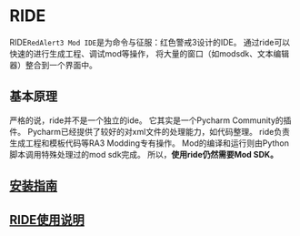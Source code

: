 RIDE
=

RIDE`RedAlert3 Mod IDE`是为命令与征服：红色警戒3设计的IDE。
通过ride可以快速的进行生成工程、调试mod等操作，
将大量的窗口（如modsdk、文本编辑器）整合到一个界面中。

基本原理
-
严格的说，ride并不是一个独立的ide。
它其实是一个Pycharm Community的插件。
Pycharm已经提供了较好的对xml文件的处理能力，如代码整理。
ride负责生成工程和模板代码等RA3 Modding专有操作。
Mod的编译和运行则由Python脚本调用特殊处理过的mod sdk完成。
所以，**使用ride仍然需要Mod SDK。**

[安装指南](./SETUP.md)
-

[RIDE使用说明](LIST.md)
-